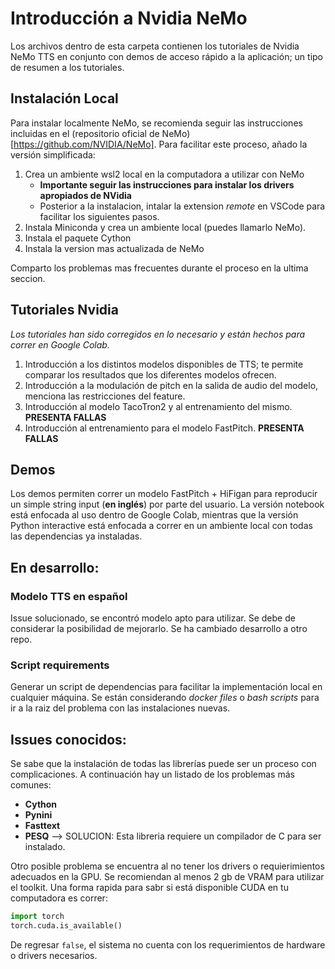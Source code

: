 # **Introducción a Nvidia NeMo**

Los archivos dentro de esta carpeta contienen los tutoriales de Nvidia NeMo TTS en conjunto con demos de acceso rápido a la aplicación; un tipo de resumen a los tutoriales.

## **Instalación Local**

Para instalar localmente NeMo, se recomienda seguir las instrucciones incluidas en el (repositorio oficial de NeMo) [https://github.com/NVIDIA/NeMo]. Para facilitar este proceso, añado la versión simplificada:

1. Crea un ambiente wsl2 local en la computadora a utilizar con NeMo
   * **Importante seguir las instrucciones para instalar los drivers apropiados de NVidia**
   * Posterior a la instalacion, intalar la extension *remote* en VSCode para facilitar los siguientes pasos.
2. Instala Miniconda y crea un ambiente local (puedes llamarlo NeMo).
3. Instala el paquete Cython
4. Instala la version mas actualizada de NeMo

Comparto los problemas mas frecuentes durante el proceso en la ultima seccion.

## **Tutoriales Nvidia**

*Los tutoriales han sido corregidos en lo necesario y están hechos para correr en Google Colab.*

1. Introducción a los distintos modelos disponibles de TTS; te permite comparar los resultados que los diferentes modelos ofrecen.
2. Introducción a la modulación de pitch en la salida de audio del modelo, menciona las restricciones del feature.
3. Introducción al modelo TacoTron2 y al entrenamiento del mismo. **PRESENTA FALLAS**
4. Introducción al entrenamiento para el modelo FastPitch. **PRESENTA FALLAS**

## **Demos**

Los demos permiten correr un modelo FastPitch + HiFigan para reproducir un simple string input (**en inglés**) por parte del usuario. La versión notebook está enfocada al uso dentro de Google Colab, mientras que la versión Python interactive está enfocada a correr en un ambiente local con todas las dependencias ya instaladas.

## **En desarrollo:**

### Modelo TTS en español

Issue solucionado, se encontró modelo apto para utilizar. Se debe de considerar la posibilidad de mejorarlo. Se ha cambiado desarrollo a otro repo.

### **Script requirements**

Generar un script de dependencias para facilitar la implementación local en cualquier máquina. Se están considerando *docker files* o *bash scripts* para ir a la raiz del problema con las instalaciones nuevas.

## **Issues conocidos:**

Se sabe que la instalación de todas las librerías puede ser un proceso con complicaciones. A continuación hay un listado de los problemas más comunes:

* **Cython**
* **Pynini**
* **Fasttext**
* **PESQ** --> SOLUCION: Esta libreria requiere un compilador de C para ser instalado.

Otro posible problema se encuentra al no tener los drivers o requierimientos adecuados en la GPU. Se recomiendan al menos 2 gb de VRAM para utilizar el toolkit. Una forma rapida para sabr si está disponible CUDA en tu computadora es correr:

```python
import torch
torch.cuda.is_available()
```

De regresar `false`, el sistema no cuenta con los requerimientos de hardware o drivers necesarios.
